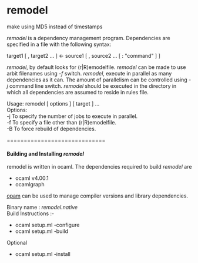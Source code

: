 remodel
==============================

make using MD5 instead of timestamps

_remodel_ is a dependency management program. Dependencies are
specified in a file with the following syntax:

target1 [ , target2 ... ] <- source1 [ , source2 ... [ : "command" ] ]

_remodel_, by default looks for (r|R)emodelfile. _remodel_ can be made
to use arbit filenames using _-f_ switch.  _remodel_, execute in parallel
as many dependencies as it can. The amount of parallelism can be controlled
using _-j_ command line switch. _remodel_ should be executed in the
directory in which all dependencies are assumed to reside in rules file.

Usage: remodel [ options ] [ target ] ...  
Options:  
  -j  To specify the number of jobs to execute in parallel.  
  -f  To specify a file other than (r|R)emodelfile.  
  -B  To force rebuild of dependencies.  


=============================

#### Building and Installing _remodel_

remodel is written in ocaml. The dependencies required to build _remodel_ are

  * ocaml v4.00.1
  * ocamlgraph

[opam](http://opam.ocaml.org/doc/Quick_Install.html) can be used to manage compiler versions and library dependencies.


Binary name : _remodel.native_  
Build Instructions :-

  * ocaml setup.ml -configure
  * ocaml setup.ml -build
  
  Optional
  * ocaml setup.ml -install
